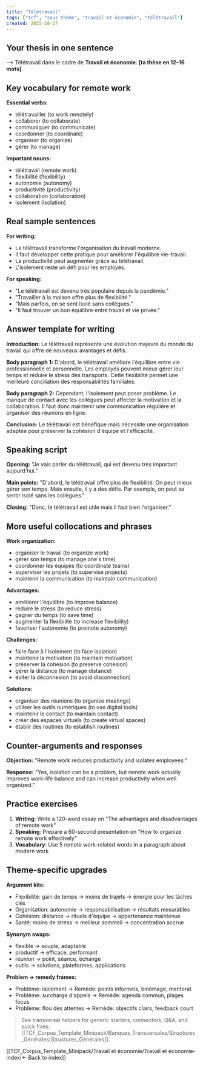 ```yaml
---
title: "Télétravail"
tags: ["tcf", "sous-thème", "travail-et-économie", "télétravail"]
created: 2025-10-17
---
```


## Your thesis in one sentence
⟶ Télétravail dans le cadre de **Travail et économie**: __[ta thèse en 12–16 mots]__.

## Key vocabulary for remote work

**Essential verbs:**
- télétravailler (to work remotely)
- collaborer (to collaborate)
- communiquer (to communicate)
- coordonner (to coordinate)
- organiser (to organize)
- gérer (to manage)

**Important nouns:**
- télétravail (remote work)
- flexibilité (flexibility)
- autonomie (autonomy)
- productivité (productivity)
- collaboration (collaboration)
- isolement (isolation)

## Real sample sentences

**For writing:**
- Le télétravail transforme l'organisation du travail moderne.
- Il faut développer cette pratique pour améliorer l'équilibre vie-travail.
- La productivité peut augmenter grâce au télétravail.
- L'isolement reste un défi pour les employés.

**For speaking:**
- "Le télétravail est devenu très populaire depuis la pandémie."
- "Travailler à la maison offre plus de flexibilité."
- "Mais parfois, on se sent isolé sans collègues."
- "Il faut trouver un bon équilibre entre travail et vie privée."

## Answer template for writing

**Introduction:**
Le télétravail représente une évolution majeure du monde du travail qui offre de nouveaux avantages et défis.

**Body paragraph 1:**
D'abord, le télétravail améliore l'équilibre entre vie professionnelle et personnelle. Les employés peuvent mieux gérer leur temps et réduire le stress des transports. Cette flexibilité permet une meilleure conciliation des responsabilités familiales.

**Body paragraph 2:**
Cependant, l'isolement peut poser problème. Le manque de contact avec les collègues peut affecter la motivation et la collaboration. Il faut donc maintenir une communication régulière et organiser des réunions en ligne.

**Conclusion:**
Le télétravail est bénéfique mais nécessite une organisation adaptée pour préserver la cohésion d'équipe et l'efficacité.

## Speaking script

**Opening:**
"Je vais parler du télétravail, qui est devenu très important aujourd'hui."

**Main points:**
"D'abord, le télétravail offre plus de flexibilité. On peut mieux gérer son temps. Mais ensuite, il y a des défis. Par exemple, on peut se sentir isolé sans les collègues."

**Closing:**
"Donc, le télétravail est utile mais il faut bien l'organiser."

## More useful collocations and phrases

**Work organization:**
- organiser le travail (to organize work)
- gérer son temps (to manage one's time)
- coordonner les équipes (to coordinate teams)
- superviser les projets (to supervise projects)
- maintenir la communication (to maintain communication)

**Advantages:**
- améliorer l'équilibre (to improve balance)
- réduire le stress (to reduce stress)
- gagner du temps (to save time)
- augmenter la flexibilité (to increase flexibility)
- favoriser l'autonomie (to promote autonomy)

**Challenges:**
- faire face à l'isolement (to face isolation)
- maintenir la motivation (to maintain motivation)
- préserver la cohésion (to preserve cohesion)
- gérer la distance (to manage distance)
- éviter la déconnexion (to avoid disconnection)

**Solutions:**
- organiser des réunions (to organize meetings)
- utiliser les outils numériques (to use digital tools)
- maintenir le contact (to maintain contact)
- créer des espaces virtuels (to create virtual spaces)
- établir des routines (to establish routines)

## Counter-arguments and responses

**Objection:** "Remote work reduces productivity and isolates employees."

**Response:** "Yes, isolation can be a problem, but remote work actually improves work-life balance and can increase productivity when well organized."

## Practice exercises

1. **Writing**: Write a 120-word essay on "The advantages and disadvantages of remote work"
2. **Speaking**: Prepare a 60-second presentation on "How to organize remote work effectively"
3. **Vocabulary**: Use 5 remote work-related words in a paragraph about modern work

## Theme-specific upgrades

**Argument kits:**
- Flexibilité: gain de temps → moins de trajets → énergie pour les tâches clés
- Organisation: autonomie → responsabilisation → résultats mesurables
- Cohésion: distance → rituels d'équipe → appartenance maintenue
- Santé: moins de stress → meilleur sommeil → concentration accrue

**Synonym swaps:**
- flexible → souple, adaptable
- productif → efficace, performant
- réunion → point, séance, échange
- outils → solutions, plateformes, applications

**Problem → remedy frames:**
- Problème: isolement → Remède: points informels, binômage, mentorat
- Problème: surcharge d'appels → Remède: agenda commun, plages focus
- Problème: flou des attentes → Remède: objectifs clairs, feedback court

> See transversal helpers for generic starters, connectors, Q&A, and quick fixes: [[TCF_Corpus_Template_Minipack/Banques_Transversales/Structures_Générales|Structures_Générales]].

[[TCF_Corpus_Template_Minipack/Travail et économie/Travail et économie-index|← Back to index]]